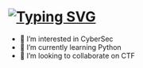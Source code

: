# [![Typing SVG](https://readme-typing-svg.herokuapp.com/?lines=Hey,+I'm+Ayush;A.K.A.+VOiD)](https://git.io/typing-svg)

- 👀 I’m interested in CyberSec
- 🌱 I’m currently learning Python
- 💞️ I’m looking to collaborate on CTF


<!---
VOiD-Ayush/VOiD-Ayush is a ✨ special ✨ repository because its `README.md` (this file) appears on your GitHub profile.
You can click the Preview link to take a look at your changes.
--->
